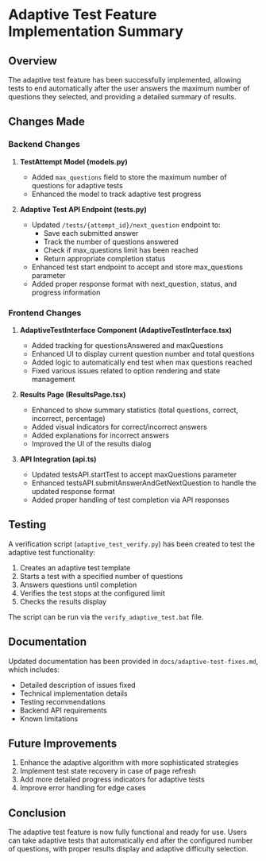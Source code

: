 # Adaptive Test Feature Implementation Summary

## Overview

The adaptive test feature has been successfully implemented, allowing tests to end automatically after the user answers the maximum number of questions they selected, and providing a detailed summary of results.

## Changes Made

### Backend Changes

1. **TestAttempt Model (models.py)**
   - Added `max_questions` field to store the maximum number of questions for adaptive tests
   - Enhanced the model to track adaptive test progress

2. **Adaptive Test API Endpoint (tests.py)**
   - Updated `/tests/{attempt_id}/next_question` endpoint to:
     - Save each submitted answer
     - Track the number of questions answered
     - Check if max_questions limit has been reached
     - Return appropriate completion status
   - Enhanced test start endpoint to accept and store max_questions parameter
   - Added proper response format with next_question, status, and progress information

### Frontend Changes

1. **AdaptiveTestInterface Component (AdaptiveTestInterface.tsx)**
   - Added tracking for questionsAnswered and maxQuestions
   - Enhanced UI to display current question number and total questions
   - Added logic to automatically end test when max questions reached
   - Fixed various issues related to option rendering and state management

2. **Results Page (ResultsPage.tsx)**
   - Enhanced to show summary statistics (total questions, correct, incorrect, percentage)
   - Added visual indicators for correct/incorrect answers
   - Added explanations for incorrect answers
   - Improved the UI of the results dialog

3. **API Integration (api.ts)**
   - Updated testsAPI.startTest to accept maxQuestions parameter
   - Enhanced testsAPI.submitAnswerAndGetNextQuestion to handle the updated response format
   - Added proper handling of test completion via API responses

## Testing

A verification script (`adaptive_test_verify.py`) has been created to test the adaptive test functionality:

1. Creates an adaptive test template
2. Starts a test with a specified number of questions
3. Answers questions until completion
4. Verifies the test stops at the configured limit
5. Checks the results display

The script can be run via the `verify_adaptive_test.bat` file.

## Documentation

Updated documentation has been provided in `docs/adaptive-test-fixes.md`, which includes:
- Detailed description of issues fixed
- Technical implementation details
- Testing recommendations
- Backend API requirements
- Known limitations

## Future Improvements

1. Enhance the adaptive algorithm with more sophisticated strategies
2. Implement test state recovery in case of page refresh
3. Add more detailed progress indicators for adaptive tests
4. Improve error handling for edge cases

## Conclusion

The adaptive test feature is now fully functional and ready for use. Users can take adaptive tests that automatically end after the configured number of questions, with proper results display and adaptive difficulty selection.
